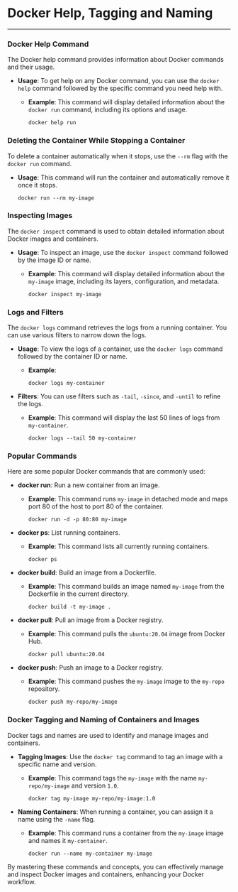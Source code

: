 # Docker Help, Tagging and Naming

---

### Docker Help Command

The Docker help command provides information about Docker commands and their usage.

- **Usage**: To get help on any Docker command, you can use the `docker help` command followed by the specific command you need help with.
    - **Example**:
    This command will display detailed information about the `docker run` command, including its options and usage.
        
        ```
        docker help run
        
        ```
        

### Deleting the Container While Stopping a Container

To delete a container automatically when it stops, use the `--rm` flag with the `docker run` command.

- **Usage**:
This command will run the container and automatically remove it once it stops.
    
    ```
    docker run --rm my-image
    
    ```
    

### Inspecting Images

The `docker inspect` command is used to obtain detailed information about Docker images and containers.

- **Usage**: To inspect an image, use the `docker inspect` command followed by the image ID or name.
    - **Example**:
    This command will display detailed information about the `my-image` image, including its layers, configuration, and metadata.
        
        ```
        docker inspect my-image
        
        ```
        

### Logs and Filters

The `docker logs` command retrieves the logs from a running container. You can use various filters to narrow down the logs.

- **Usage**: To view the logs of a container, use the `docker logs` command followed by the container ID or name.
    - **Example**:
        
        ```
        docker logs my-container
        
        ```
        
- **Filters**: You can use filters such as `-tail`, `-since`, and `-until` to refine the logs.
    - **Example**:
    This command will display the last 50 lines of logs from `my-container`.
        
        ```
        docker logs --tail 50 my-container
        
        ```
        

### Popular Commands

Here are some popular Docker commands that are commonly used:

- **docker run**: Run a new container from an image.
    - **Example**:
    This command runs `my-image` in detached mode and maps port 80 of the host to port 80 of the container.
        
        ```
        docker run -d -p 80:80 my-image
        
        ```
        
- **docker ps**: List running containers.
    - **Example**:
    This command lists all currently running containers.
        
        ```
        docker ps
        
        ```
        
- **docker build**: Build an image from a Dockerfile.
    - **Example**:
    This command builds an image named `my-image` from the Dockerfile in the current directory.
        
        ```
        docker build -t my-image .
        
        ```
        
- **docker pull**: Pull an image from a Docker registry.
    - **Example**:
    This command pulls the `ubuntu:20.04` image from Docker Hub.
        
        ```
        docker pull ubuntu:20.04
        
        ```
        
- **docker push**: Push an image to a Docker registry.
    - **Example**:
    This command pushes the `my-image` image to the `my-repo` repository.
        
        ```
        docker push my-repo/my-image
        
        ```
        

### Docker Tagging and Naming of Containers and Images

Docker tags and names are used to identify and manage images and containers.

- **Tagging Images**: Use the `docker tag` command to tag an image with a specific name and version.
    - **Example**:
    This command tags the `my-image` with the name `my-repo/my-image` and version `1.0`.
        
        ```
        docker tag my-image my-repo/my-image:1.0
        
        ```
        
- **Naming Containers**: When running a container, you can assign it a name using the `-name` flag.
    - **Example**:
    This command runs a container from the `my-image` image and names it `my-container`.
        
        ```
        docker run --name my-container my-image
        
        ```
        

By mastering these commands and concepts, you can effectively manage and inspect Docker images and containers, enhancing your Docker workflow.